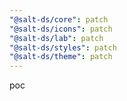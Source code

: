 ```yaml
---
"@salt-ds/core": patch
"@salt-ds/icons": patch
"@salt-ds/lab": patch
"@salt-ds/styles": patch
"@salt-ds/theme": patch
---
```


poc
